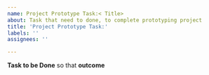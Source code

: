 ```yaml
---
name: Project Prototype Task:< Title>
about: Task that need to done, to complete prototyping project
title: 'Project Prototype Task:'
labels: ''
assignees: ''

---
```


**Task to be Done** so that **outcome**
